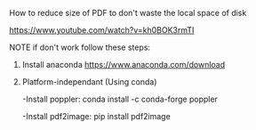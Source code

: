 How to reduce size of PDF to don't waste the local space of disk

https://www.youtube.com/watch?v=kh0BOK3rmTI



NOTE
if don't work follow these steps:
1. Install anaconda  https://www.anaconda.com/download
2. Platform-independant (Using conda)

    -Install poppler: conda install -c conda-forge poppler
   
    -Install pdf2image: pip install pdf2image
